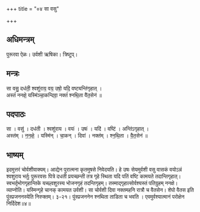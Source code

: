 +++
title = "०४ सा वसु"

+++
## अधिमन्त्रम्
पुरूरवा ऐळः। उर्वशी ऋषिका। त्रिष्टुप्।

## मन्त्रः
सा वसु॒ दध॑ती॒ श्वशु॑राय॒ वय॒ उषो॒ यदि॒ वष्ट्यन्ति॑गृहात् ।  
अस्तं॑ ननक्षे॒ यस्मि॑ञ्चा॒कन्दिवा॒ नक्तं॑ श्नथि॒ता वै॑त॒सेन॑ ॥

## पदपाठः
सा । वसु॑ । दध॑ती । श्वशु॑राय । वयः॑ । उषः॑ । यदि॑ । वष्टि॑ । अन्ति॑ऽगृहात् ।  
अस्त॑म् । न॒न॒क्षे॒ । यस्मि॑न् । चा॒कन् । दिवा॑ । नक्त॑म् । श्न॒थि॒ता । वै॒त॒सेन॑ ॥

## भाष्यम्
इदमुत्तरं चोर्वशीवाक्यम्। आद्येन पुरात्मना कृतमुषसे निवेदयति। हे उषः सेयमुर्वशी वसु वासकं वयोऽन्नं श्वशुराय भर्तुः पुरूरवसः पित्रे दधती प्रयच्छन्ती तत्र गृहे स्थिता यदि पतिं वष्टि कामयते तदान्तिगृहात्। स्वभर्तृभोगगृहान्तिके यच्छ्वशुरस्य भोजनगृहं तदन्तिगृहम्। तस्माद्गृहात्सोर्वश्यस्तं पतिग्रुहम् ननक्षे। व्याप्नोति। यस्मिन्गृहे चानक् कामयत उर्वशी। सा चोर्वशी दिवा नक्तमहनि रात्रौ च वैतसेन। शेपो वैतस इति पुंस्प्रजननस्येति निरुक्तम्। ३-२१। पुंस्प्रजननेन श्नथिता ताडिता च भवति । एवमुर्वश्यात्मानं परोक्षेन निर्दिदेश॥४॥